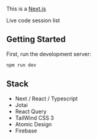 This is a [Next.js](https://nextjs.org/) 

Live code session list

## Getting Started

First, run the development server:

```bash
npm run dev
```

## Stack 

- Next / React / Typescript
- Jotai 
- React Query 
- TailWind CSS 3
- Atomic Design
- Firebase